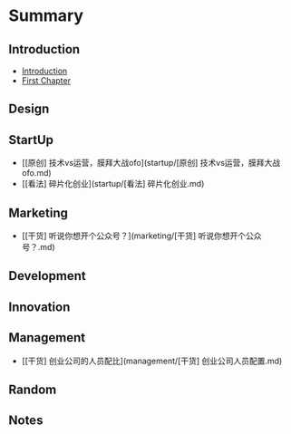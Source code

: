 # Summary

## Introduction

* [Introduction](README.md)
* [First Chapter](chapter1.md)

## Design

## StartUp

* [\[原创\] 技术vs运营，膜拜大战ofo](startup/[原创] 技术vs运营，膜拜大战ofo.md)
* [\[看法\] 碎片化创业](startup/[看法] 碎片化创业.md)

## Marketing

* [\[干货\] 听说你想开个公众号？](marketing/[干货] 听说你想开个公众号？.md)

## Development

## Innovation

## Management

* [\[干货\] 创业公司的人员配比](management/[干货] 创业公司人员配置.md)

## Random

## Notes

